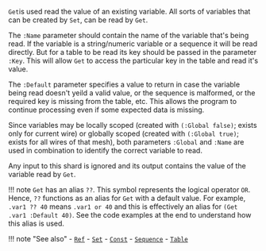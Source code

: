 `Get`is used read the value of an existing variable. All sorts of variables that can be created by `Set`, can be read by `Get`. 

The `:Name` parameter should contain the name of the variable that's being read. If the variable is a string/numeric variable or a sequence it will be read directly. But for a table to be read its key should be passed in the parameter `:Key`. This will allow `Get` to access the particular key in the table and read it's value.

The `:Default` parameter specifies a value to return in case the variable being read doesn't yeild a valid value, or the sequence is malformed, or the required key is missing from the table, etc. This allows the program to continue processing even if some expected data is missing.

Since variables may be locally scoped (created with `(:Global false)`; exists only for current wire) or globally scoped (created with `(:Global true)`; exists for all wires of that mesh), both parameters `:Global` and `:Name` are used in combination to identify the correct variable to read.

Any input to this shard is ignored and its output contains the value of the variable read by `Get`.

!!! note
    `Get` has an alias `??`. This symbol represents the logical operator `OR`. Hence, `??` functions as an alias for `Get` with a default value. For example, `.var1 ?? 40` means `.var1 or 40` and this is effectively an alias for `(Get .var1 :Default 40)`. See the code examples at the end to understand how this alias is used.

!!! note "See also"
    - [`Ref`](../Ref)
    - [`Set`](../Get)
    - [`Const`](../Const)
    - [`Sequence`](../Sequence)
    - [`Table`](../Table)
